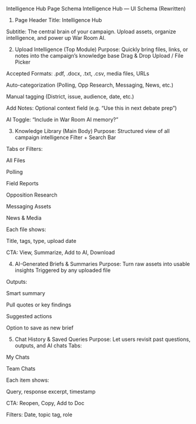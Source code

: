 Intelligence Hub Page Schema
Intelligence Hub — UI Schema (Rewritten)
1. Page Header
Title: Intelligence Hub


Subtitle: The central brain of your campaign. Upload assets, organize intelligence, and power up War Room AI.



2. Upload Intelligence (Top Module)
Purpose: Quickly bring files, links, or notes into the campaign’s knowledge base
Drag & Drop Upload / File Picker


Accepted Formats: .pdf, .docx, .txt, .csv, media files, URLs


Auto-categorization (Polling, Opp Research, Messaging, News, etc.)


Manual tagging (District, issue, audience, date, etc.)


Add Notes: Optional context field (e.g. “Use this in next debate prep”)


AI Toggle: “Include in War Room AI memory?”



3. Knowledge Library (Main Body)
Purpose: Structured view of all campaign intelligence
Filter + Search Bar


Tabs or Filters:


All Files


Polling


Field Reports


Opposition Research


Messaging Assets


News & Media


Each file shows:


Title, tags, type, upload date


CTA: View, Summarize, Add to AI, Download



4. AI-Generated Briefs & Summaries
Purpose: Turn raw assets into usable insights
Triggered by any uploaded file


Outputs:


Smart summary


Pull quotes or key findings


Suggested actions


Option to save as new brief



5. Chat History & Saved Queries
Purpose: Let users revisit past questions, outputs, and AI chats
Tabs:


My Chats


Team Chats


Each item shows:


Query, response excerpt, timestamp


CTA: Reopen, Copy, Add to Doc


Filters: Date, topic tag, role



